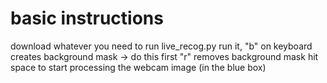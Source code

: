 # basic instructions
 download whatever you need to run live_recog.py
 run it,
 "b" on keyboard creates background mask -> do this first
 "r" removes background mask
 hit space to start processing the webcam image (in the blue box)
